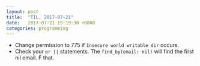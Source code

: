 ```yaml
---
layout: post
title:  "TIL, 2017-07-21"
date:   2017-07-21 15:19:30 +0800
categories: programming
---
```


- Change permission to 775 if `Insecure world writable dir` occurs.
- Check your `or ||` statements. The `find_by(email: nil)` will find the first nil email. F that.
